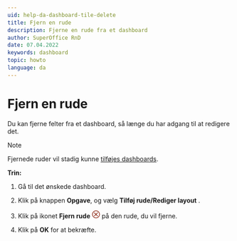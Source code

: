 ```yaml
---
uid: help-da-dashboard-tile-delete
title: Fjern en rude
description: Fjerne en rude fra et dashboard
author: SuperOffice RnD
date: 07.04.2022
keywords: dashboard
topic: howto
language: da
---
```


# Fjern en rude

Du kan fjerne felter fra et dashboard, så længe du har adgang til at redigere det.

> [!NOTE]
> Fjernede ruder vil stadig kunne [tilføjes dashboards][1].

**Trin:**

1. Gå til det ønskede dashboard.

2. Klik på knappen **Opgave**, og vælg **Tilføj rude/Rediger layout** .

3. Klik på ikonet **Fjern rude** ![ikon][img1] på den rude, du vil fjerne.

4. Klik på **OK** for at bekræfte.

<!-- Referenced links -->
[1]: add-tile.md

<!-- Referenced images -->
[img1]: ../../../../common/icons/delete-circle-red.png
